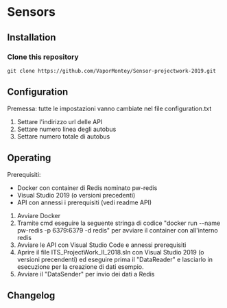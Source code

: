# Sensors
## Installation
### Clone this repository
```
git clone https://github.com/VaporMontey/Sensor-projectwork-2019.git

```
## Configuration
Premessa: tutte le impostazioni vanno cambiate nel file configuration.txt

1. Settare l'indirizzo url delle API 
2. Settare numero linea degli autobus
3. Settare numero totale di autobus

## Operating
Prerequisiti: 
- Docker con container di Redis nominato pw-redis
- Visual Studio 2019 (o versioni precedenti)
- API con annessi i prerequisiti (vedi readme API)

1. Avviare Docker 
2. Tramite cmd eseguire la seguente stringa di codice "docker run --name pw-redis -p 6379:6379 -d redis" per avviare il container con all'interno redis
3. Avviare le API con Visual Studio Code e annessi prerequisiti
4. Aprire il file ITS_ProjectWork_II_2018.sln con Visual Studio 2019 (o versioni precendenti) ed eseguire prima il "DataReader" e lasciarlo in esecuzione per la creazione di dati esempio.
5. Avviare il "DataSender" per invio dei dati a Redis

## Changelog

